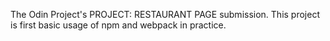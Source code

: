 The Odin Project's PROJECT: RESTAURANT PAGE submission. This project is first basic usage of npm and webpack in practice.